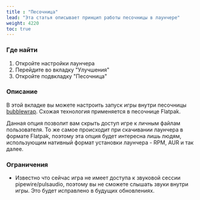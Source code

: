 ```yaml
---
title : "Песочница"
lead: "Эта статья описывает принцип работы песочницы в лаунчере"
weight: 4220
toc: true
---
```


### Где найти

1. Откройте настройки лаунчера
2. Перейдите во вкладку "Улучшения"
3. Откройте подвкладку "Песочница"

### Описание

В этой вкладке вы можете настроить запуск игры внутри песочницы [bubblewrap](https://github.com/containers/bubblewrap). Схожая технология применяется в песочнице Flatpak.

Данная опция позволит вам скрыть доступ игре к личным файлам пользователя. То же самое происходит при скачивании лаунчера в формате Flatpak, поэтому эта опция будет интересна лишь людям, использующим нативный формат установки лаунчера - RPM, AUR и так далее.

### Ограничения

- Известно что сейчас игра не имеет доступа к звуковой сессии pipewire/pulsaudio, поэтому вы не сможете слышать звуки внутри игры. Это будет исправлено в будущих обновлениях.

